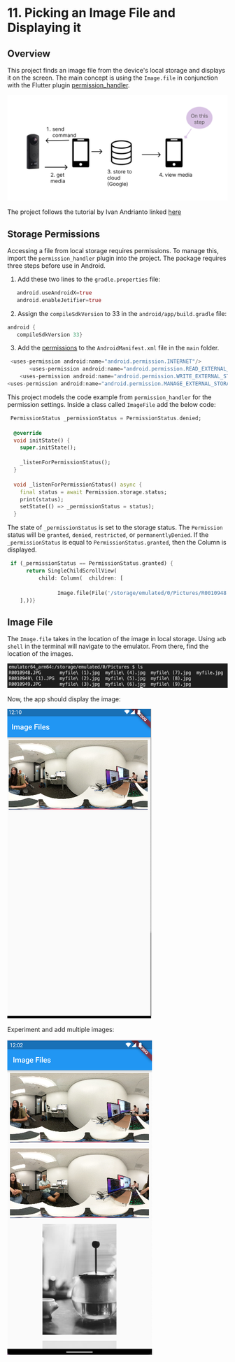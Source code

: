 # 11. Picking an Image File and Displaying it

## Overview

This project finds an image file from the device's local storage and displays it on the screen. The main concept is using the `Image.file` in conjunction with the Flutter plugin [permission_handler](https://pub.dev/packages/permission_handler).

![diagram](docs/diagram.png)

The project follows the tutorial by Ivan Andrianto linked [here](https://www.woolha.com/tutorials/flutter-display-image-from-file-examples#:~:text=In%20Flutter%2C%20displaying%20an%20image,you%20can%20also%20use%20FileImage%20)

## Storage Permissions 

 Accessing a file from local storage requires permissions. To manage this, import the `permission_handler` plugin into the project. The package requires three steps before use in Android. 
 
 1. Add these two lines to the `gradle.properties` file:

 ```dart
    android.useAndroidX=true
    android.enableJetifier=true
 ```

 2. Assign the `compileSdkVersion` to 33 in the `android/app/build.gradle` file:

 ```dart
android {
    compileSdkVersion 33}
 ```

 3. Add the [permissions](https://github.com/Baseflow/flutter-permission-handler/blob/master/permission_handler/example/android/app/src/main/AndroidManifest.xml) to the `AndroidManifest.xml` file in the `main` folder.

```dart
 <uses-permission android:name="android.permission.INTERNET"/>
       <uses-permission android:name="android.permission.READ_EXTERNAL_STORAGE"/>
    <uses-permission android:name="android.permission.WRITE_EXTERNAL_STORAGE"/>
<uses-permission android:name="android.permission.MANAGE_EXTERNAL_STORAGE" />
```

This project models the code example from `permission_handler` for the permission settings. Inside a class called `ImageFile` add the below code:

```dart
 PermissionStatus _permissionStatus = PermissionStatus.denied;

  @override
  void initState() {
    super.initState();

    _listenForPermissionStatus();
  }

  void _listenForPermissionStatus() async {
    final status = await Permission.storage.status;
    print(status);
    setState(() => _permissionStatus = status);
  }
```

The state of `_permissionStatus` is set to the storage status. The `Permission` status will be `granted`, `denied`, `restricted`, or `permanentlyDenied`. If the `_permissionStatus` is equal to `PermissionStatus.granted`, then the Column is displayed.

```dart
 if (_permissionStatus == PermissionStatus.granted) {
      return SingleChildScrollView(
          child: Column(  children: [
        
                Image.file(File('/storage/emulated/0/Pictures/R0010948.JPG')),
    ],))}
```

## Image File

The `Image.file` takes in the location of the image in local storage. Using `adb shell` in the terminal will navigate to the emulator. From there, find the location of the images. 

![location](docs/location.png)

Now, the app should display the image:

![image](docs/image.png)

Experiment and add multiple images:

![files](docs/files.png)


